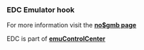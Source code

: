 ### EDC Emulator hook

For more information visit the [**no$gmb page**](https://github.com/PhoenixInteractiveNL/edc-masterhook/wiki/Emulator-nogmb#menu)

EDC is part of [**emuControlCenter**](https://github.com/PhoenixInteractiveNL/emuControlCenter/wiki)
